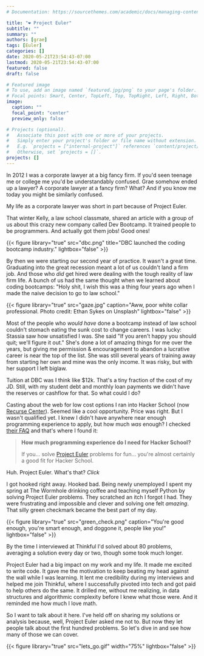 ```yaml
---
# Documentation: https://sourcethemes.com/academic/docs/managing-content/

title: "❤️ Project Euler"
subtitle: ""
summary: ""
authors: [grae]
tags: [Euler]
categories: []
date: 2020-05-21T23:54:43-07:00
lastmod: 2020-05-21T23:54:43-07:00
featured: false
draft: false

# Featured image
# To use, add an image named `featured.jpg/png` to your page's folder.
# Focal points: Smart, Center, TopLeft, Top, TopRight, Left, Right, BottomLeft, Bottom, BottomRight.
image:
  caption: ""
  focal_point: "center"
  preview_only: false

# Projects (optional).
#   Associate this post with one or more of your projects.
#   Simply enter your project's folder or file name without extension.
#   E.g. `projects = ["internal-project"]` references `content/project/deep-learning/index.md`.
#   Otherwise, set `projects = []`.
projects: []
---
```


In 2012 I was a corporate lawyer at a big fancy firm. If you'd seen teenage me or college me you'd be understandably confused. Grae somehow ended up a lawyer? A corporate lawyer at a fancy firm? What? And if you know me today you might be similarly confused.

My life as a corporate lawyer was short in part because of Project Euler.

That winter Kelly, a law school classmate, shared an article with a group of us about this crazy new company called Dev Bootcamp. It trained people to be programmers. And actually got them jobs! Good ones!

{{< figure library="true" src="dbc.png" title="DBC launched the coding bootcamp industry." lightbox="false" >}}

By then we were starting our second year of practice. It wasn't a great time. Graduating into the great recession meant a lot of us couldn't land a firm job. And those who _did_ get hired were dealing with the tough reality of law firm life. A bunch of us had the same thought when we learned about coding bootcamps: "Holy shit, I wish this was a thing four years ago when I made the naive decision to go to law school."

{{< figure library="true" src="gaze.jpg" caption="Aww, poor white collar professional. Photo credit: Ethan Sykes on Unsplash" lightbox="false" >}}


Most of the people who _would have_ done a bootcamp instead of law school couldn't stomach eating the sunk cost to change careers. I was lucky: Stassia saw how unsatisfied I was. She said "If you aren't happy you should quit; we'll figure it out." She's done a lot of amazing things for me over the years, but giving me permission & encouragement to abandon a lucrative career is near the top of the list. She was still several years of training away from starting her own and mine was the only income. It was risky, but with her support I left biglaw.

Tuition at DBC was I think like $12k. That's a tiny fraction of the cost of my JD. Still, with my student debt and monthly loan payments we didn't have the reserves or cashflow for that. So what could I do?

Casting about the web for low cost options I ran into Hacker School (now [Recurse Center](https://www.recurse.com/)). Seemed like a cool opportunity. Price was right. But I wasn't qualified yet. I knew I didn't have anywhere near enough programming experience to apply, but how much _was_ enough? I checked [their FAQ](https://web.archive.org/web/20130115173024/https://www.hackerschool.com/faq) and that's where I found it:

> **How much programming experience do I need for Hacker School?**
>
> If you... solve [Project Euler](http://projecteuler.net) problems for fun... you're almost certainly a good fit for Hacker School.

Huh. Project Euler. What's that? *Click*

I got hooked right away. Hooked bad. Being newly unemployed I spent my spring at The Wormhole drinking coffee and teaching myself Python by solving Project Euler problems. They scratched an itch I forgot I had. They were frustrating and impossible and clever and solving one felt _amazing_. That silly green checkmark became the best part of my day.

{{< figure library="true" src="green_check.png" caption="You're good enough, you're smart enough, and doggone it, people like you!" lightbox="false" >}}

By the time I interviewed at Thinkful I'd solved about 80 problems, averaging a solution every day or two, though some took much longer.

Project Euler had a big impact on my work and my life. It made me excited to write code. It gave me the motivation to keep beating my head against the wall while I was learning. It lent me credibility during my interviews and helped me join Thinkful, where I successfully pivoted into tech and got paid to help others do the same. It drilled me, without me realizing, in data structures and algorithmic complexity before I knew what those were. And it reminded me how much I love math.

So I want to talk about it here. I've held off on sharing my solutions or analysis because, well, Project Euler asked me not to. But now they let people talk about the first hundred problems. So let's dive in and see how many of those we can cover.

{{< figure library="true" src="lets_go.gif" width="75%" lightbox="false" >}}
